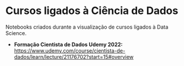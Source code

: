 # Cursos ligados à Ciência de Dados

Notebooks criados durante a visualização de cursos ligados à Data Science. 

- **Formação Cientista de Dados Udemy 2022:** https://www.udemy.com/course/cientista-de-dados/learn/lecture/21176702?start=15#overview
